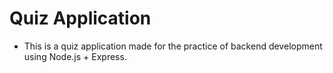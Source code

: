 # Quiz Application

- This is a quiz application made for the practice of backend development using Node.js + Express.